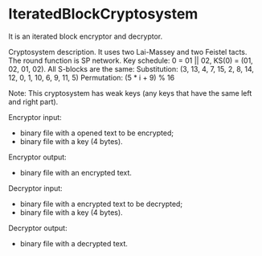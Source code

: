# IteratedBlockCryptosystem
It is an iterated block encryptor and decryptor. 

Cryptosystem description.
It uses two Lai-Massey and two Feistel tacts. The round function is SP network.
Key schedule: 0 = 01 || 02, KS(0) = (01, 02, 01, 02).
All S-blocks are the same:
Substitution: (3, 13, 4, 7, 15, 2, 8, 14, 12, 0, 1, 10, 6, 9, 11, 5)
Permutation: (5 * i + 9) % 16

Note:
This cryptosystem has weak keys (any keys that have the same left and right part).

Encryptor input: 
- binary file with a opened text to be encrypted;
- binary file with a key (4 bytes).

Encryptor output:
- binary file with an encrypted text.

Decryptor input: 
- binary file with a encrypted text to be decrypted;
- binary file with a key (4 bytes).

Decryptor output:
- binary file with a decrypted text.
